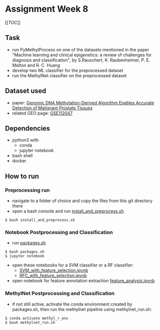 # Assignment Week 8

[[_TOC_]]

## Task
- run PyMethylProcess on one of the datasets mentioned in the paper "Machine learning and clinical epigenetics: a review of challenges for diagnosis and classification", by S.Rauschert, K. Raubenheimer, P. E. Melton and R. C. Huang
- develop two ML classifier for the preprocessed dataset
- run the MethylNet classifier on the preprocessed dataset

## Dataset used
- paper: [Genomic DNA Methylation-Derived Algorithm Enables Accurate Detection of Malignant Prostate Tissues](https://doi.org/10.3389/fonc.2018.00100)
- related GEO page: [GSE112047](https://www.ncbi.nlm.nih.gov/geo/query/acc.cgi?acc=GSE112047)

## Dependencies
- python3 with
    - conda
    - jupyter notebook
- bash shell
- docker

## How to run

### Preprocessing run
- navigate to a folder of choice and copy the files from this git directory there
- open a bash console and run [install_and_preprocess.sh](https://git.imp.fu-berlin.de/pvjet86/mlbi-2020/-/blob/master/%20Assignment_Week_8/install_and_preprocess.sh)

```console
$ bash install_and_preprocess.sh
```

### Notebook Postprocessing and Classification
- run [packages.sh](https://git.imp.fu-berlin.de/pvjet86/mlbi-2020/-/blob/master/%20Assignment_Week_8/packages.sh)

```console
$ bash packages.sh
$ jupyter notebook
```

- open these notebooks for a SVM classifier or a RF classifier:
    - [SVM_with_feature_selection.ipynb](https://git.imp.fu-berlin.de/pvjet86/mlbi-2020/-/blob/master/%20Assignment_Week_8/SVM_with_feature_selection.ipynb)
    - [RFC_with_feature_selection.ipynb](https://git.imp.fu-berlin.de/pvjet86/mlbi-2020/-/blob/master/%20Assignment_Week_8/RFC_with_feature_selection.ipynb)
- open notebook for feature annotation extraction [feature_analysis.ipynb](https://git.imp.fu-berlin.de/pvjet86/mlbi-2020/-/blob/master/%20Assignment_Week_8/feature_analysis.ipynb)
### MethylNet Postprocessing and Classification
- if not still active, activate the conda environment created by packages.sh, then run the methylnet pipeline using methylnet_run.sh:

```console
$ conda activate methyl_r_env
$ bash methylnet_run.sh
```
